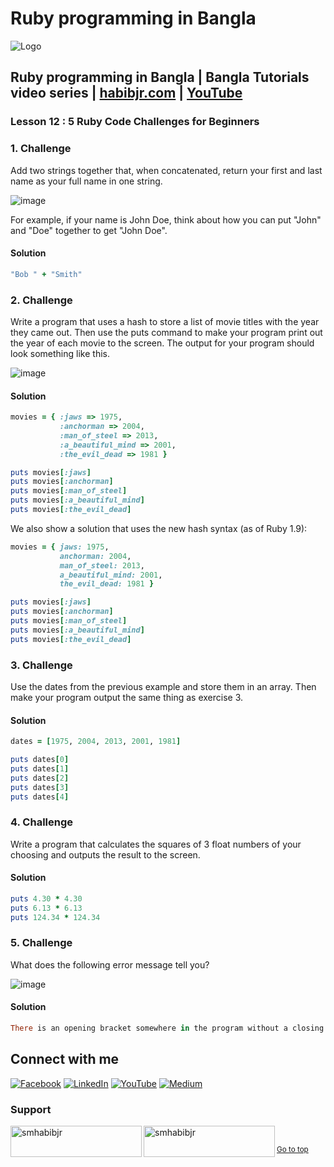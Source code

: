 # Ruby programming in Bangla

![Logo](https://miro.medium.com/max/1080/1*7e9D-oPWPIKBe2AQv862aA.png)


## Ruby programming in Bangla | Bangla Tutorials video series | [habibjr.com](https://www.habibjr.com/) | [YouTube](https://www.youtube.com/channel/UCAb6zCUBSCTGhXLME12XD5A)

### Lesson 12 : 5 Ruby Code Challenges for Beginners

### 1. Challenge

Add two strings together that, when concatenated, return your first and last name as your full name in one string.

![image](https://user-images.githubusercontent.com/77357735/193921475-b31d1427-7fec-49f7-a9a7-f55fc799d0b3.png)

For example, if your name is John Doe, think about how you can put "John" and "Doe" together to get "John Doe".

#### Solution

```ruby 
"Bob " + "Smith"
````

### 2. Challenge

Write a program that uses a hash to store a list of movie titles with the year they came out. Then use the puts command to make your program print out the year of each movie to the screen. The output for your program should look something like this.

![image](https://user-images.githubusercontent.com/77357735/193923214-17acc4f2-f070-48f7-a2dd-332eb4593a9a.png)


#### Solution

````ruby 
movies = { :jaws => 1975,
           :anchorman => 2004,
           :man_of_steel => 2013,
           :a_beautiful_mind => 2001,
           :the_evil_dead => 1981 }

puts movies[:jaws]
puts movies[:anchorman]
puts movies[:man_of_steel]
puts movies[:a_beautiful_mind]
puts movies[:the_evil_dead]
````

We also show a solution that uses the new hash syntax (as of Ruby 1.9):


````ruby 
movies = { jaws: 1975,
           anchorman: 2004,
           man_of_steel: 2013,
           a_beautiful_mind: 2001,
           the_evil_dead: 1981 }

puts movies[:jaws]
puts movies[:anchorman]
puts movies[:man_of_steel]
puts movies[:a_beautiful_mind]
puts movies[:the_evil_dead]
````


### 3. Challenge

Use the dates from the previous example and store them in an array. Then make your program output the same thing as exercise 3.


#### Solution

```ruby 
dates = [1975, 2004, 2013, 2001, 1981]

puts dates[0]
puts dates[1]
puts dates[2]
puts dates[3]
puts dates[4]
````

### 4. Challenge

Write a program that calculates the squares of 3 float numbers of your choosing and outputs the result to the screen.


#### Solution

```ruby 
puts 4.30 * 4.30
puts 6.13 * 6.13
puts 124.34 * 124.34
````



### 5. Challenge

What does the following error message tell you?

![image](https://user-images.githubusercontent.com/77357735/193924524-adacb032-66a2-4d89-a9ce-18adec12902f.png)

#### Solution

````ruby 
There is an opening bracket somewhere in the program without a closing bracket following it. It may have happened when creating a hash.
````

## Connect with me

[![Facebook](https://img.shields.io/badge/Facebook-%231877F2.svg?logo=Facebook&logoColor=white)](https://facebook.com/smhabibjr) 
[![LinkedIn](https://img.shields.io/badge/LinkedIn-%230077B5.svg?logo=linkedin&logoColor=white)](https://linkedin.com/in/smhabibjr) 
[![YouTube](https://img.shields.io/badge/YouTube-%23FF0000.svg?logo=YouTube&logoColor=white)](https://youtube.com/c/HabibJr)
[![Medium](https://img.shields.io/badge/Medium-12100E?logo=medium&logoColor=white)](https://medium.com/@smhabibjr)

<h3 align="left">Support</h3>
<p><a href="https://www.buymeacoffee.com/smhabibjr"> <img align="left" src="https://cdn.buymeacoffee.com/buttons/v2/default-yellow.png" height="50" width="210" alt="smhabibjr" /></a>
<a href="https://paypal.me/habib2030"> <img align="left" src="https://img.shields.io/badge/PayPal-00457C" height="50" width="210" alt="smhabibjr" /></a>
</p>
<br>

<sup align="left"><a href="#ruby-programming-in-bangla">Go to top</a></sup>
